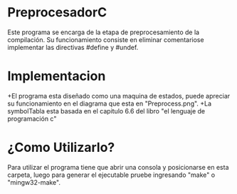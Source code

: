 # PreprocesadorC
Este programa se encarga de la etapa de preprocesamiento de la compilación. Su funcionamiento consiste en eliminar comentariose implementar las directivas #define y #undef.

# Implementacion

+El programa esta diseñado como una maquina de estados, puede apreciar su funcionamiento en el diagrama que esta en "Preprocess.png".
+La symbolTabla esta basada en el capitulo 6.6 del libro "el lenguaje de programación c"

# ¿Como Utilizarlo?

Para utilizar el programa tiene que abrir una consola y posicionarse en esta carpeta, luego para generar el ejecutable pruebe ingresando "make" o "mingw32-make".
